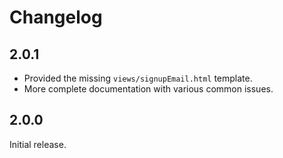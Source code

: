 # Changelog

## 2.0.1

* Provided the missing `views/signupEmail.html` template.
* More complete documentation with various common issues.

## 2.0.0

Initial release.

